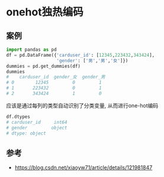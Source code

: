 # onehot独热编码





## 案例
```python
import pandas as pd
df = pd.DataFrame({'carduser_id': [12345,223432,343424],
                   'gender': ['男','男','女']})
dummies = pd.get_dummies(df)
dummies
#    carduser_id  gender_女  gender_男
# 0        12345         0         1
# 1       223432         0         1
# 2       343424         1         0
```
应该是通过每列的类型自动识别了分类变量, 从而进行one-hot编码
```python
df.dtypes
# carduser_id     int64
# gender         object
# dtype: object
```

## 参考


- https://blog.csdn.net/xiaoyw71/article/details/121981847






